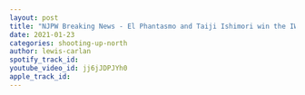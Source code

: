 ```yaml
---
layout: post
title: "NJPW Breaking News - El Phantasmo and Taiji Ishimori win the IWGP Jr Heavyweight tag Team Titles!!"
date: 2021-01-23
categories: shooting-up-north
author: lewis-carlan
spotify_track_id: 
youtube_video_id: jj6jJDPJYh0
apple_track_id: 
---
```


